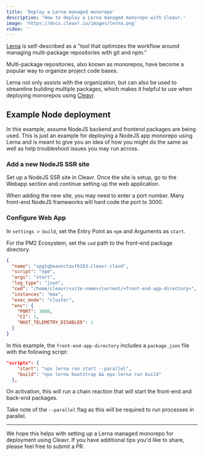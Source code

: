```yaml
---
title: 'Deploy a Lerna managed monorepo'
description: 'How to deploy a Lerna managed monorepo with Cleavr.'
image: 'https://docs.cleavr.io/images/lerna.png'
video: ''
---
```


[Lerna](https://github.com/lerna/lerna#about) is self-described as a "tool that optimizes the workflow around managing multi-package repositories with git and npm."

Multi-package repositories, also known as monorepos, have become a popular way to organize project code bases. 

Lerna not only assists with the organization, but can also be used to streamline building multiple packages, which makes it helpful to use when deploying monorepos using [Cleavr](https://cleavr.io).

## Example Node deployment

In this example, assume NodeJS backend and frontend packages are being used. This is just an example for deploying a NodeJS app monorepo using Lerna and is meant to give you an idea of how you might do the same as well as help troubleshoot issues you may run across. 

### Add a new NodeJS SSR site
Set up a NodeJS SSR site in Cleavr. Once the site is setup, go to the Webapp section and continue setting up the web application. 

<base-info>
When adding the new site, you may need to enter a port number. Many front-end NodeJS frameworks will hard code the port to 3000.
</base-info>

### Configure Web App

In `settings > build`, set the Entry Point as `npm` and Arguments as `start`. 

For the PM2 Ecosystem, set the `cwd` path to the front-end package directory. 

```json
{
  "name": "spgtqbeaunctavf6283.cleavr.cloud",
  "script": "npm",
  "args": "start",
  "log_type": "json",
  "cwd": "/home/cleavr/<site-name>/current/<front-end-app-directory>",
  "instances": "max",
  "exec_mode": "cluster",
  "env": {
    "PORT": 3000,
    "CI": 1,
    "NUXT_TELEMETRY_DISABLED": 1
  }
}
```

In this example, the `front-end-app-directory` includes a `package.json` file with the following script: 

```json
"scripts": {
    "start": "npx lerna run start --parallel",
    "build": "npx lerna bootstrap && npx lerna run build"
  },
```

On activation, this will run a chain reaction that will start the front-end and back-end packages. 

Take note of the `--parallel` flag as this will be required to run processes in parallel. 

--- 

We hope this helps with setting up a Lerna managed monorepo for deployment using Cleavr. If you have additional tips you'd like to share, please feel free to submit a PR. 
